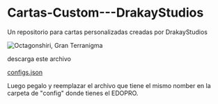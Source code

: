 # Cartas-Custom---DrakayStudios
Un repositorio para cartas personalizadas creadas por DrakayStudios


![Octagonshiri, Gran Terranigma](https://github.com/Drakayshin/Cartas-Custom---DrakayStudios/assets/96027721/b5056239-4980-4348-8879-db6ab405b04d)

descarga este archivo

[configs.json](https://github.com/Drakayshin/Cartas-Custom---DrakayStudios/files/13481679/configs.json)

Luego pegalo y reemplazar el archivo que tiene el mismo nomber en la carpeta de "config" donde tienes el EDOPRO.
